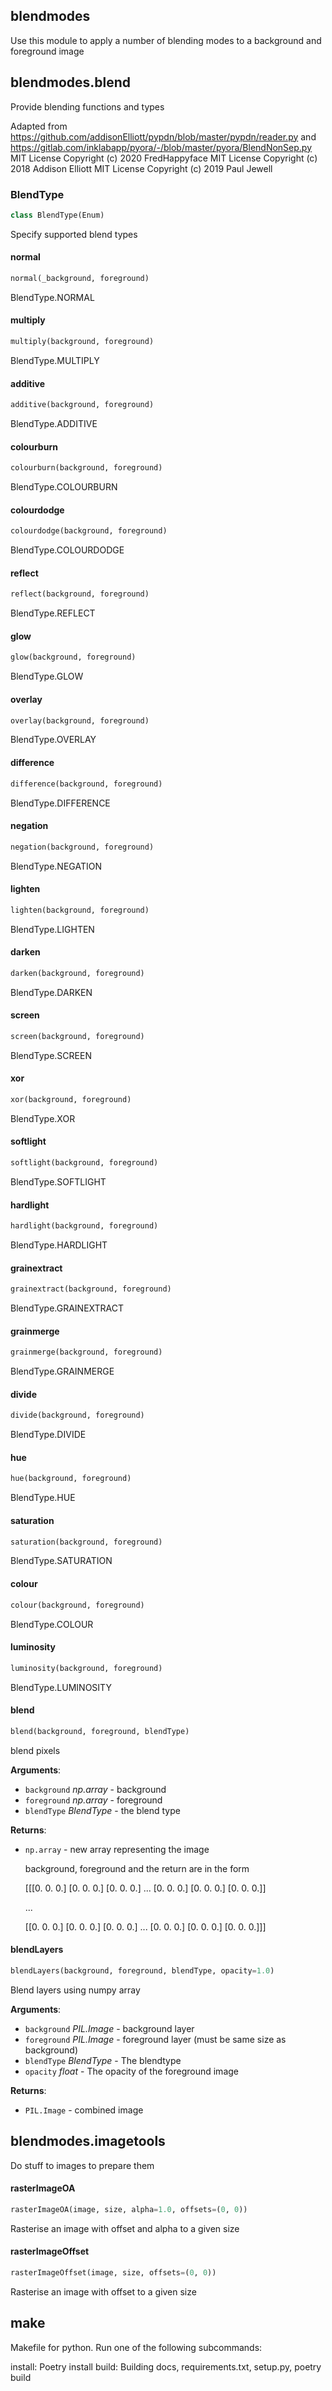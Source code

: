 <a name=".blendmodes"></a>
## blendmodes

Use this module to apply a number of blending modes to a background and
foreground image

<a name=".blendmodes.blend"></a>
## blendmodes.blend

Provide blending functions and types

Adapted from https://github.com/addisonElliott/pypdn/blob/master/pypdn/reader.py
and https://gitlab.com/inklabapp/pyora/-/blob/master/pyora/BlendNonSep.py
MIT License Copyright (c) 2020 FredHappyface
MIT License Copyright (c) 2018 Addison Elliott
MIT License Copyright (c) 2019 Paul Jewell

<a name=".blendmodes.blend.BlendType"></a>
### BlendType

```python
class BlendType(Enum)
```

Specify supported blend types

<a name=".blendmodes.blend.normal"></a>
#### normal

```python
normal(_background, foreground)
```

BlendType.NORMAL

<a name=".blendmodes.blend.multiply"></a>
#### multiply

```python
multiply(background, foreground)
```

BlendType.MULTIPLY

<a name=".blendmodes.blend.additive"></a>
#### additive

```python
additive(background, foreground)
```

BlendType.ADDITIVE

<a name=".blendmodes.blend.colourburn"></a>
#### colourburn

```python
colourburn(background, foreground)
```

BlendType.COLOURBURN

<a name=".blendmodes.blend.colourdodge"></a>
#### colourdodge

```python
colourdodge(background, foreground)
```

BlendType.COLOURDODGE

<a name=".blendmodes.blend.reflect"></a>
#### reflect

```python
reflect(background, foreground)
```

BlendType.REFLECT

<a name=".blendmodes.blend.glow"></a>
#### glow

```python
glow(background, foreground)
```

BlendType.GLOW

<a name=".blendmodes.blend.overlay"></a>
#### overlay

```python
overlay(background, foreground)
```

BlendType.OVERLAY

<a name=".blendmodes.blend.difference"></a>
#### difference

```python
difference(background, foreground)
```

BlendType.DIFFERENCE

<a name=".blendmodes.blend.negation"></a>
#### negation

```python
negation(background, foreground)
```

BlendType.NEGATION

<a name=".blendmodes.blend.lighten"></a>
#### lighten

```python
lighten(background, foreground)
```

BlendType.LIGHTEN

<a name=".blendmodes.blend.darken"></a>
#### darken

```python
darken(background, foreground)
```

BlendType.DARKEN

<a name=".blendmodes.blend.screen"></a>
#### screen

```python
screen(background, foreground)
```

BlendType.SCREEN

<a name=".blendmodes.blend.xor"></a>
#### xor

```python
xor(background, foreground)
```

BlendType.XOR

<a name=".blendmodes.blend.softlight"></a>
#### softlight

```python
softlight(background, foreground)
```

BlendType.SOFTLIGHT

<a name=".blendmodes.blend.hardlight"></a>
#### hardlight

```python
hardlight(background, foreground)
```

BlendType.HARDLIGHT

<a name=".blendmodes.blend.grainextract"></a>
#### grainextract

```python
grainextract(background, foreground)
```

BlendType.GRAINEXTRACT

<a name=".blendmodes.blend.grainmerge"></a>
#### grainmerge

```python
grainmerge(background, foreground)
```

BlendType.GRAINMERGE

<a name=".blendmodes.blend.divide"></a>
#### divide

```python
divide(background, foreground)
```

BlendType.DIVIDE

<a name=".blendmodes.blend.hue"></a>
#### hue

```python
hue(background, foreground)
```

BlendType.HUE

<a name=".blendmodes.blend.saturation"></a>
#### saturation

```python
saturation(background, foreground)
```

BlendType.SATURATION

<a name=".blendmodes.blend.colour"></a>
#### colour

```python
colour(background, foreground)
```

BlendType.COLOUR

<a name=".blendmodes.blend.luminosity"></a>
#### luminosity

```python
luminosity(background, foreground)
```

BlendType.LUMINOSITY

<a name=".blendmodes.blend.blend"></a>
#### blend

```python
blend(background, foreground, blendType)
```

blend pixels

**Arguments**:

- `background` _np.array_ - background
- `foreground` _np.array_ - foreground
- `blendType` _BlendType_ - the blend type
  

**Returns**:

- `np.array` - new array representing the image
  
  background, foreground and the return are in the form
  
  [[[0. 0. 0.]
  [0. 0. 0.]
  [0. 0. 0.]
  ...
  [0. 0. 0.]
  [0. 0. 0.]
  [0. 0. 0.]]
  
  ...
  
  [[0. 0. 0.]
  [0. 0. 0.]
  [0. 0. 0.]
  ...
  [0. 0. 0.]
  [0. 0. 0.]
  [0. 0. 0.]]]

<a name=".blendmodes.blend.blendLayers"></a>
#### blendLayers

```python
blendLayers(background, foreground, blendType, opacity=1.0)
```

Blend layers using numpy array

**Arguments**:

- `background` _PIL.Image_ - background layer
- `foreground` _PIL.Image_ - foreground layer (must be same size as background)
- `blendType` _BlendType_ - The blendtype
- `opacity` _float_ - The opacity of the foreground image
  

**Returns**:

- `PIL.Image` - combined image

<a name=".blendmodes.imagetools"></a>
## blendmodes.imagetools

Do stuff to images to prepare them

<a name=".blendmodes.imagetools.rasterImageOA"></a>
#### rasterImageOA

```python
rasterImageOA(image, size, alpha=1.0, offsets=(0, 0))
```

Rasterise an image with offset and alpha to a given size

<a name=".blendmodes.imagetools.rasterImageOffset"></a>
#### rasterImageOffset

```python
rasterImageOffset(image, size, offsets=(0, 0))
```

Rasterise an image with offset to a given size

<a name=".make"></a>
## make

Makefile for python. Run one of the following subcommands:

install: Poetry install
build: Building docs, requirements.txt, setup.py, poetry build

